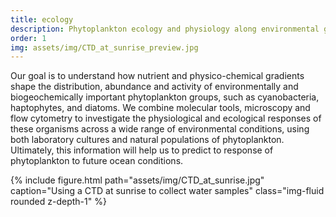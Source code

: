 ```yaml
---
title: ecology
description: Phytoplankton ecology and physiology along environmental gradients
order: 1
img: assets/img/CTD_at_sunrise_preview.jpg
---
```

Our goal is to understand how nutrient and physico-chemical gradients shape the distribution, abundance and activity of environmentally and biogeochemically important phytoplankton groups, such as cyanobacteria, haptophytes, and diatoms. We combine molecular tools, microscopy and flow cytometry to investigate the physiological and ecological responses of these organisms across a wide range of environmental conditions, using both laboratory cultures and natural populations of phytoplankton. Ultimately, this information will help us to predict to response of phytoplankton to future ocean conditions.

{% include figure.html path="assets/img/CTD_at_sunrise.jpg" caption="Using a CTD at sunrise to collect water samples" class="img-fluid rounded z-depth-1" %}
